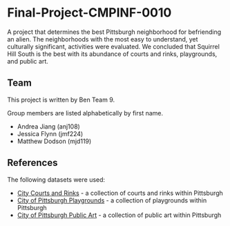 # Final-Project-CMPINF-0010

A project that determines the best Pittsburgh neighborhood for befriending an alien. The neighborhoods with the most easy to understand, yet culturally significant, activities were evaluated. We concluded that Squirrel Hill South is the best with its abundance of courts and rinks, playgrounds, and public art.
## Team

This project is written by Ben Team 9.

Group members are listed alphabetically by first name.

- Andrea Jiang (anj108)
- Jessica Flynn (jmf224)
- Matthew Dodson (mjd119)

## References

The following datasets were used:

- [City Courts and Rinks](https://data.wprdc.org/dataset/city-of-pittsburgh-courts) - a collection of courts and rinks within Pittsburgh
- [City of Pittsburgh Playgrounds](https://data.wprdc.org/dataset/playgrounds) - a collection of playgrounds within Pittsburgh
- [City of Pittsburgh Public Art](https://data.wprdc.org/dataset/city-of-pittsburgh-public-art) - a collection of public art within Pittsburgh
